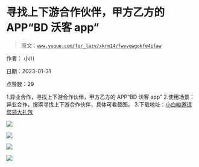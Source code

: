 # 寻找上下游合作伙伴，甲方乙方的 APP“BD 沃客 app”

> 原文：[`www.yuque.com/for_lazy/xkrm14/fwyvgwgqkfe4ifaw`](https://www.yuque.com/for_lazy/xkrm14/fwyvgwgqkfe4ifaw)



作者： 小川 

日期：2023-01-31 

点赞数：29 

1.异业合作，寻找上下游合作伙伴，甲方乙方的 APP“BD 沃客 app” 2.使用场景：异业合作，搜索寻找上下游合作伙伴，具体可看截图。 3.下载地址：[小白呦邀请您领大礼包](https://www.bdwork.com/space?do=invite&code=615913&mobile=1) 

![](img/a09d8e69fae178edb5bf9ea0b33a3614.png)  

![](img/c49c489d7f7562e806b3157e905cb44f.png) 

![](img/73c844d9092eeb6f59d3c2904e61e848.png) 

![](img/8713577a28886199838910d41bc5a3a9.png) 

